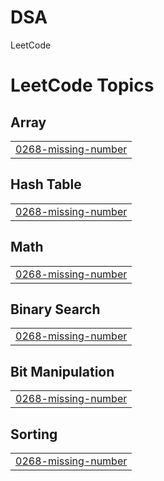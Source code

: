 # DSA
LeetCode

<!---LeetCode Topics Start-->
# LeetCode Topics
## Array
|  |
| ------- |
| [0268-missing-number](https://github.com/srushti2403/DSA/tree/master/0268-missing-number) |
## Hash Table
|  |
| ------- |
| [0268-missing-number](https://github.com/srushti2403/DSA/tree/master/0268-missing-number) |
## Math
|  |
| ------- |
| [0268-missing-number](https://github.com/srushti2403/DSA/tree/master/0268-missing-number) |
## Binary Search
|  |
| ------- |
| [0268-missing-number](https://github.com/srushti2403/DSA/tree/master/0268-missing-number) |
## Bit Manipulation
|  |
| ------- |
| [0268-missing-number](https://github.com/srushti2403/DSA/tree/master/0268-missing-number) |
## Sorting
|  |
| ------- |
| [0268-missing-number](https://github.com/srushti2403/DSA/tree/master/0268-missing-number) |
<!---LeetCode Topics End-->